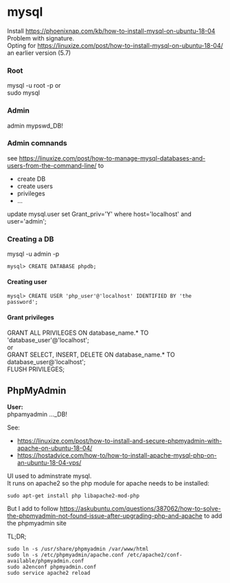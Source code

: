 # mysql
Install
https://phoenixnap.com/kb/how-to-install-mysql-on-ubuntu-18-04 Problem with signature.  
Opting for https://linuxize.com/post/how-to-install-mysql-on-ubuntu-18-04/
an earlier version   (5.7)

### Root
mysql -u root -p or  
sudo mysql

### Admin
admin mypswd_DB!

### Admin comnands
see https://linuxize.com/post/how-to-manage-mysql-databases-and-users-from-the-command-line/ to  
* create DB
* create users
* privileges
* ...

update mysql.user set Grant_priv='Y' where host='localhost' and user='admin';

### Creating a DB
mysql -u admin -p
```
mysql> CREATE DATABASE phpdb;
```
#### Creating user
```
mysql> CREATE USER 'php_user'@'localhost' IDENTIFIED BY 'the password';
```

#### Grant privileges
GRANT ALL PRIVILEGES ON database_name.* TO 'database_user'@'localhost';  
or  
GRANT SELECT, INSERT, DELETE ON database_name.* TO database_user@'localhost';  
FLUSH PRIVILEGES;  

## PhpMyAdmin

**User:**  
phpamyadmin
..._DB!

See:
* https://linuxize.com/post/how-to-install-and-secure-phpmyadmin-with-apache-on-ubuntu-18-04/
* https://hostadvice.com/how-to/how-to-install-apache-mysql-php-on-an-ubuntu-18-04-vps/  

UI used to adminstrate mysql.  
It runs on apache2 so the php module for apache needs to be installed:
```
sudo apt-get install php libapache2-mod-php
```

But I add to follow https://askubuntu.com/questions/387062/how-to-solve-the-phpmyadmin-not-found-issue-after-upgrading-php-and-apache to add the phpmyadmin site

TL;DR;
```
sudo ln -s /usr/share/phpmyadmin /var/www/html
sudo ln -s /etc/phpmyadmin/apache.conf /etc/apache2/conf-available/phpmyadmin.conf
sudo a2enconf phpmyadmin.conf
sudo service apache2 reload


```

